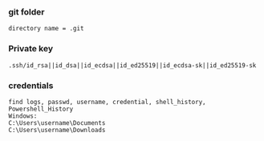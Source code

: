 ### git folder
```
directory name = .git
```
### Private key
```
.ssh/id_rsa||id_dsa||id_ecdsa||id_ed25519||id_ecdsa-sk||id_ed25519-sk
```
### credentials
```
find logs, passwd, username, credential, shell_history, Powershell_History
Windows:
C:\Users\username\Documents
C:\Users\username\Downloads
```
